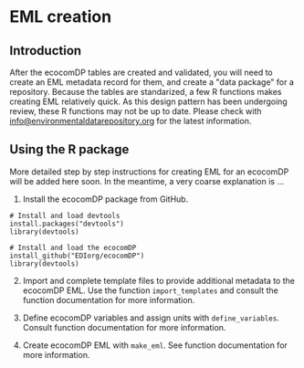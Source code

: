 # EML creation

Introduction
---
After the ecocomDP tables are created and validated, you will need to create an EML metadata record for them, and create a "data package" for a repository. Because the tables are standarized, a few R functions makes creating EML relatively quick. As this design pattern has been undergoing review, these R functions may not be up to date. Please check with info@environmentaldatarepository.org for the latest information.

Using the R package
---
More detailed step by step instructions for creating EML for an ecocomDP will be added here soon. In the meantime, a very coarse explanation is ...


1. Install the ecocomDP package from GitHub.
```
# Install and load devtools
install.packages("devtools")
library(devtools)

# Install and load the ecocomDP
install_github("EDIorg/ecocomDP")
library(devtools)
```

2. Import and complete template files to provide additional metadata to the ecocomDP EML. Use the function `import_templates` and consult the function documentation for more information.

3. Define ecocomDP variables and assign units with `define_variables`. Consult function documentation for more information.

4. Create ecocomDP EML with `make_eml`. See function documentation for more information.
